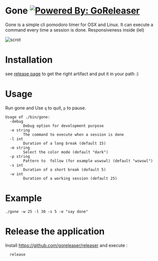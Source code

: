 # Gone [![Powered By: GoReleaser](https://img.shields.io/badge/powered%20by-goreleaser-green.svg?style=flat-square)](https://github.com/goreleaser)

Gone is a simple cli pomodoro timer for OSX and Linux. It can execute a
command every time a session is done. Responsiveness inside (lel)


![scrot](https://github.com/guillaumebreton/gone/raw/master/srot.png)


# Installation

see [release page](https://github.com/guillaumebreton/gone/releases) to get the
right artifact and put it in your path :)

# Usage
Run gone and Use ```q``` to quit, ```p``` to pause.

```
Usage of ./bin/gone:
  -debug
        Debug option for development purpose
  -e string
        The command to execute when a session is done
  -l int
        Duration of a long break (default 15)
  -m string
        Select the color mode (default "dark")
  -p string
        Pattern to  follow (for example wswswl) (default "wswswl")
  -s int
        Duration of a short break (default 5)
  -w int
        Duration of a working session (default 25)
```

# Example

```
./gone -w 25 -l 30 -s 5 -e "say done"
```

# Release the application

Install https://github.com/goreleaser/releaser and execute :

```
  release
```
